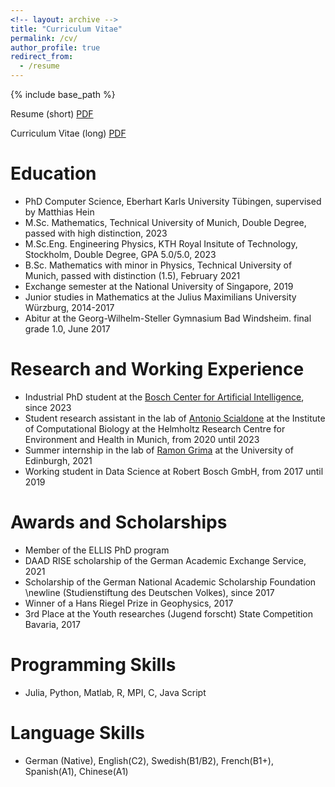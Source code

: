 ```yaml
---
<!-- layout: archive -->
title: "Curriculum Vitae"
permalink: /cv/
author_profile: true
redirect_from:
  - /resume
---
```


{% include base_path %}

Resume (short) [PDF](https://niclaspopp.github.io/files/current_cv_twocolumn.pdf)

Curriculum Vitae (long) [PDF](https://niclaspopp.github.io/files/current_cv_singlecolumn.pdf)


Education
======
* PhD Computer Science, Eberhart Karls University Tübingen, supervised by Matthias Hein
* M.Sc. Mathematics, Technical University of Munich, Double Degree, passed with high distinction, 2023
* M.Sc.Eng. Engineering Physics, KTH Royal Insitute of Technology, Stockholm, Double Degree, GPA 5.0/5.0, 2023
* B.Sc. Mathematics with minor in Physics, Technical University of  Munich, passed with distinction (1.5), February 2021
* Exchange semester at the National University of Singapore, 2019
* Junior studies in Mathematics at the Julius Maximilians University Würzburg, 2014-2017
* Abitur at the Georg-Wilhelm-Steller Gymnasium Bad Windsheim. final grade 1.0, June 2017

Research and Working Experience
======
* Industrial PhD student at the [Bosch Center for Artificial Intelligence](https://www.bosch-ai.com), since 2023
* Student research assistant in the lab of [Antonio Scialdone](https://www.helmholtz-munich.de/en/ies/research-groups/scialdone-lab) at the Institute of Computational Biology at the Helmholtz Research Centre for Environment and Health in Munich, from 2020 until 2023
* Summer internship in the lab of [Ramon Grima](https://www.ed.ac.uk/profile/ramon-grima) at the University of Edinburgh, 2021
* Working student in Data Science at Robert Bosch GmbH, from 2017 until 2019

Awards and Scholarships
======
* Member of the ELLIS PhD program
* DAAD RISE scholarship of the German Academic Exchange Service, 2021
* Scholarship of the German National Academic Scholarship Foundation \newline (Studienstiftung des Deutschen Volkes), since 2017
* Winner of a Hans Riegel Prize in Geophysics, 2017
* 3rd Place at the Youth researches (Jugend forscht) State Competition Bavaria, 2017

Programming Skills
======
* Julia, Python, Matlab, R, MPI, C, Java Script

Language Skills
======
* German (Native), English(C2), Swedish(B1/B2), French(B1+), Spanish(A1), Chinese(A1)
